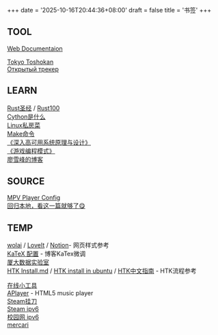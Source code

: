 +++
date = '2025-10-16T20:44:36+08:00'
draft = false
title = '书签'
+++
## TOOL
[Web Documentaion](https://developer.mozilla.org/zh-CN/docs/Web)

[Tokyo Toshokan](https://www.tokyotosho.info/) \
[Открытый трекер](https://forum.touki.ru/open.php?download%3Dccc788b882979bd910676246a3121a75120eb605)
## LEARN
[Rust圣经](https://course.rs/about-book.html) / [Rust100](https://colobu.com/rust100/01_intro/00_welcome.html) \
[Cython是什么](https://www.cnblogs.com/traditional/p/13196509.html) \
[Linux私房菜](https://wizardforcel.gitbooks.io/vbird-linux-basic-4e/content/1.html) \
[Make命令](https://www.ruanyifeng.com/blog/2015/02/make.html) \
[《深入高可用系统原理与设计》](https://www.thebyte.com.cn/) \
[《游戏编程模式》](https://gpp.tkchu.me/introduction.html) \
[廖雪峰的博客](https://liaoxuefeng.com/)
## SOURCE
[MPV Player Config](https://vcb-s.com/archives/7594) \
[回归本地，看这一篇就够了😋](https://bgm.tv/group/topic/387862?_gl=1*ekbgmx*_ga*MjA5MTcwMDc0Ni4xNzE4ODAyMTI1*_ga_1109JLGMHN*MTcxODgwMjEyNC4xLjAuMTcxODgwMjEyNC4wLjAuMA..)
## TEMP
[wolai](https://www.wolai.com/7o99jwstSevaRNYG2XAAVW) / [LoveIt](https://hugoloveit.com/zh-cn/theme-documentation-basics/) / [Notion](https://www.notion.so)- 网页样式参考 \
[KaTeX 配置](https://www.bilibili.com/opus/492751393031974929) - 博客KaTex微调 \
[厦大数据实验室](https://dblab.xmu.edu.cn/blog/) \
[HTK Install.md](https://github.com/mxochicale/htk/blob/master/INSTALLATION_HTK3.4.md) / [HTK install in ubuntu](https://www.cnblogs.com/liweikuan/p/14281995.html) / [HTK中文指南](https://wenku.baidu.com/view/f8974ce9856a561252d36fb4.html?_wkts_=1758443925199) - HTK流程参考

[在线小工具](https://www.toolhelper.cn/) \
[APlayer](https://aplayer.js.org/#/zh-Hans/) - HTML5 music player \
[Steam挂刀](https://www.iflow.work/) \
[Steam ipv6](https://www.dogfight360.com/blog/knowledge-base/steamipv6dl/) \
[校园网 ipv6](https://www.jixing.one/vps/v2ray-xui-v2rayn/) \
[mercari](https://jp.mercari.com/)
